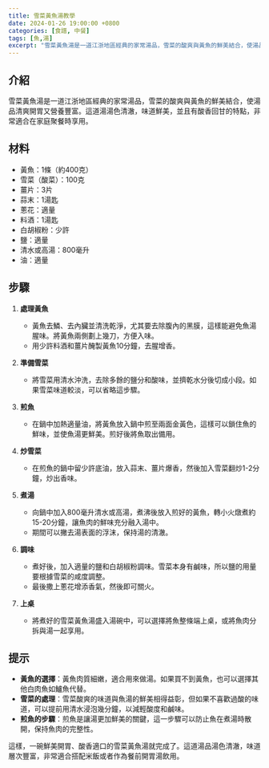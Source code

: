 ```yaml
---
title: 雪菜黃魚湯教學
date: 2024-01-26 19:00:00 +0800
categories: [食譜, 中餐]
tags: [魚,湯] 
excerpt: "雪菜黃魚湯是一道江浙地區經典的家常湯品，雪菜的酸爽與黃魚的鮮美結合，使湯品清爽開胃又營養豐富。這道湯湯色清澈，味道鮮美，並且有酸香回甘的特點，非常適合在家庭聚餐時享用"
---
```


## 介紹
雪菜黃魚湯是一道江浙地區經典的家常湯品，雪菜的酸爽與黃魚的鮮美結合，使湯品清爽開胃又營養豐富。這道湯湯色清澈，味道鮮美，並且有酸香回甘的特點，非常適合在家庭聚餐時享用。

## 材料
- 黃魚：1條（約400克）
- 雪菜（酸菜）：100克
- 薑片：3片
- 蒜末：1湯匙
- 蔥花：適量
- 料酒：1湯匙
- 白胡椒粉：少許
- 鹽：適量
- 清水或高湯：800毫升
- 油：適量

## 步驟

1. **處理黃魚**
   - 黃魚去鱗、去內臟並清洗乾淨，尤其要去除腹內的黑膜，這樣能避免魚湯腥味。將黃魚兩側劃上幾刀，方便入味。
   - 用少許料酒和薑片醃製黃魚10分鐘，去腥增香。

2. **準備雪菜**
   - 將雪菜用清水沖洗，去除多餘的鹽分和酸味，並擠乾水分後切成小段。如果雪菜味道較淡，可以省略這步驟。

3. **煎魚**
   - 在鍋中加熱適量油，將黃魚放入鍋中煎至兩面金黃色，這樣可以鎖住魚的鮮味，並使魚湯更鮮美。煎好後將魚取出備用。

4. **炒雪菜**
   - 在煎魚的鍋中留少許底油，放入蒜末、薑片爆香，然後加入雪菜翻炒1-2分鐘，炒出香味。

5. **煮湯**
   - 向鍋中加入800毫升清水或高湯，煮沸後放入煎好的黃魚，轉小火燉煮約15-20分鐘，讓魚肉的鮮味充分融入湯中。
   - 期間可以撇去湯表面的浮沫，保持湯的清澈。

6. **調味**
   - 煮好後，加入適量的鹽和白胡椒粉調味。雪菜本身有鹹味，所以鹽的用量要根據雪菜的咸度調整。
   - 最後撒上蔥花增添香氣，然後即可關火。

7. **上桌**
   - 將煮好的雪菜黃魚湯盛入湯碗中，可以選擇將魚整條端上桌，或將魚肉分拆與湯一起享用。

## 提示
- **黃魚的選擇**：黃魚肉質細嫩，適合用來做湯。如果買不到黃魚，也可以選擇其他白肉魚如鱸魚代替。
- **雪菜的處理**：雪菜酸爽的味道與魚湯的鮮美相得益彰，但如果不喜歡過酸的味道，可以提前用清水浸泡幾分鐘，以減輕酸度和鹹味。
- **煎魚的步驟**：煎魚是讓湯更加鮮美的關鍵，這一步驟可以防止魚在煮湯時散開，保持魚肉的完整性。

這樣，一碗鮮美開胃、酸香適口的雪菜黃魚湯就完成了。這道湯品湯色清澈，味道層次豐富，非常適合搭配米飯或者作為餐前開胃湯飲用。

